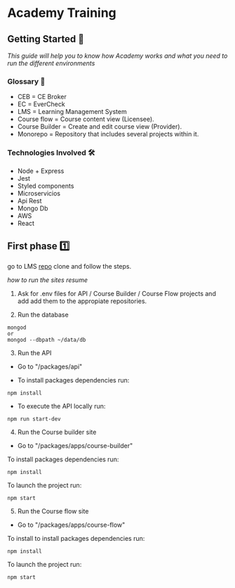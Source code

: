# Academy Training

## Getting Started 🚀

_This guide will help you to know how Academy works and what you need to run the different environments_

### Glossary 📓

* CEB = CE Broker
* EC = EverCheck
* LMS = Learning Management System
* Course flow = Course content view (Licensee).
* Course Builder = Create and edit course view (Provider).
* Monorepo = Repository that includes several projects within it.

### Technologies Involved 🛠️

* Node + Express
* Jest
* Styled components
* Microservicios
* Api Rest
* Mongo Db
* AWS
* React

## First phase 1️⃣

go to LMS [repo](https://github.com/cebroker/lms) clone and follow the steps.

_how to run the sites resume_

1. Ask for .env files for API / Course Builder / Course Flow projects and add add them to the appropiate repositories.

2. Run the database

```
mongod
or
mongod --dbpath ~/data/db
```

3. Run the API

* Go to "/packages/api"

* To install packages dependencies run:
```
npm install
``` 

* To execute the API locally run:
```
npm run start-dev
```

4. Run the Course builder site

* Go to "/packages/apps/course-builder"

To install packages dependencies run:

```npm install```

To launch the project run:

```npm start```

5. Run the Course flow site

* Go to "/packages/apps/course-flow"

To install to install packages dependencies run:

```npm install```

To launch the project run:

```npm start```


